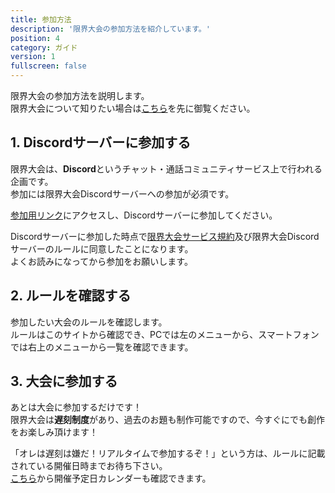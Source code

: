 ```yaml
---
title: 参加方法
description: '限界大会の参加方法を紹介しています。'
position: 4
category: ガイド
version: 1
fullscreen: false
---
```


限界大会の参加方法を説明します。        
限界大会について知りたい場合は[こちら](/)を先に御覧ください。

## 1. Discordサーバーに参加する

限界大会は、**Discord**というチャット・通話コミュニティサービス上で行われる企画です。       
参加には限界大会Discordサーバーへの参加が必須です。

[参加用リンク](https://link.m86.work/genkait)にアクセスし、Discordサーバーに参加してください。

<alert type="warning">

Discordサーバーに参加した時点で[限界大会サービス規約](/docs/terms)及び限界大会Discordサーバーのルールに同意したことになります。        
よくお読みになってから参加をお願いします。

</alert>

## 2. ルールを確認する

参加したい大会のルールを確認します。        
ルールはこのサイトから確認でき、PCでは左のメニューから、スマートフォンでは右上のメニューから一覧を確認できます。

## 3. 大会に参加する

あとは大会に参加するだけです！      
限界大会は**遅刻制度**があり、過去のお題も制作可能ですので、今すぐにでも創作をお楽しみ頂けます！

「オレは遅刻は嫌だ！リアルタイムで参加するぞ！」という方は、ルールに記載されている開催日時までお待ち下さい。        
[こちら](https://calendar.google.com/calendar/embed?src=qqap93b5q6ndvlecsm9iare5ek%40group.calendar.google.com&ctz=Asia%2FTokyo)から開催予定日カレンダーも確認できます。
